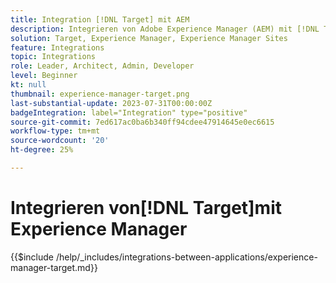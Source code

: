 ```yaml
---
title: Integration [!DNL Target] mit AEM
description: Integrieren von Adobe Experience Manager (AEM) mit [!DNL Target] , um personalisierte Erlebnisse bereitzustellen.
solution: Target, Experience Manager, Experience Manager Sites
feature: Integrations
topic: Integrations
role: Leader, Architect, Admin, Developer
level: Beginner
kt: null
thumbnail: experience-manager-target.png
last-substantial-update: 2023-07-31T00:00:00Z
badgeIntegration: label="Integration" type="positive"
source-git-commit: 7ed617ac0ba6b340ff94cdee47914645e0ec6615
workflow-type: tm+mt
source-wordcount: '20'
ht-degree: 25%

---
```



# Integrieren von[!DNL Target]mit Experience Manager

{{$include /help/_includes/integrations-between-applications/experience-manager-target.md}}
